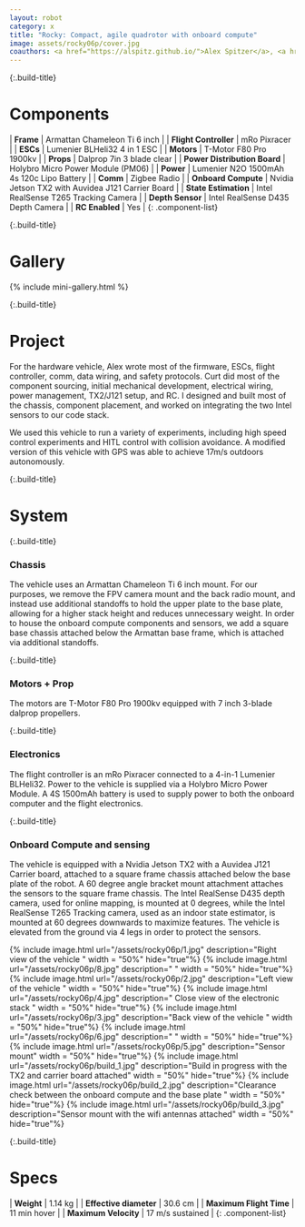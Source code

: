```yaml
---
layout: robot
category: x
title: "Rocky: Compact, agile quadrotor with onboard compute"
image: assets/rocky06p/cover.jpg
coauthors: <a href="https://alspitz.github.io/">Alex Spitzer</a>, <a href="https://www.linkedin.com/in/curtis-boirum-67753735">Curt Boirum</a>
---
```

{:.build-title}
# Components

| **Frame**                    | Armattan Chameleon Ti 6 inch                    |
| **Flight Controller**        | mRo Pixracer |
| **ESCs**                     | Lumenier BLHeli32 4 in 1 ESC               |
| **Motors**                   | T-Motor F80 Pro 1900kv                            |
| **Props**                    | Dalprop 7in 3 blade clear                 |
| **Power Distribution Board** | Holybro Micro Power Module (PM06)         |
| **Power**                    | Lumenier N2O 1500mAh 4s 120c Lipo Battery |
| **Comm**                     | Zigbee Radio                              |
| **Onboard Compute**          | Nvidia Jetson TX2 with Auvidea J121 Carrier Board        |
| **State Estimation**          | Intel RealSense T265 Tracking Camera       |
| **Depth Sensor**          | Intel RealSense D435 Depth Camera       |
| **RC Enabled**          | Yes       |
{: .component-list}

{:.build-title}
# Gallery

{% include mini-gallery.html %}

{:.build-title}
# Project

For the hardware vehicle, Alex wrote most of the firmware, ESCs, flight controller, comm, data wiring, and safety protocols. Curt did most of the component sourcing, initial mechanical development, electrical wiring, power management, TX2/J121 setup, and RC. I designed and built most of the chassis, component placement, and worked on integrating the two Intel sensors to our code stack.

We used this vehicle to run a variety of experiments, including high speed control experiments and HITL control with collision avoidance. A modified version of this vehicle with GPS was able to achieve 17m/s outdoors autonomously.

{:.build-title}
# System

{:.build-title}
### Chassis
The vehicle uses an Armattan Chameleon Ti 6 inch mount. For our purposes, we remove the FPV camera mount and the back radio mount, and instead use additional standoffs to hold the upper plate to the base plate, allowing for a higher stack height and reduces unnecessary weight. In order to house the onboard compute components and sensors, we add a square base chassis attached below the Armattan base frame, which is attached via additional standoffs.

{:.build-title}
### Motors + Prop
The motors are T-Motor F80 Pro 1900kv equipped with 7 inch 3-blade dalprop propellers.

{:.build-title}
### Electronics
The flight controller is an mRo Pixracer connected to a 4-in-1 Lumenier BLHeli32. Power to the vehicle is supplied via a Holybro Micro Power Module. A 4S 1500mAh battery is used to supply power to both the onboard computer and the flight electronics.

{:.build-title}
### Onboard Compute and sensing
The vehicle is equipped with a Nvidia Jetson TX2 with a Auvidea J121 Carrier board, attached to a square frame chassis attached below the base plate of the robot. A 60 degree angle bracket mount attachment attaches the sensors to the square frame chassis. The Intel RealSense D435 depth camera, used for online mapping, is mounted at 0 degrees, while the Intel RealSense T265 Tracking camera, used as an indoor state estimator, is mounted at 60 degrees downwards to maximize features. The vehicle is elevated from the ground via 4 legs in order to protect the sensors.

{% include image.html url="/assets/rocky06p/1.jpg" description="Right view of the vehicle " width = "50%" hide="true"%}
{% include image.html url="/assets/rocky06p/8.jpg" description=" " width = "50%" hide="true"%}
{% include image.html url="/assets/rocky06p/2.jpg" description="Left view of the vehicle " width = "50%" hide="true"%}
{% include image.html url="/assets/rocky06p/4.jpg" description=" Close view of the electronic stack " width = "50%" hide="true"%}
{% include image.html url="/assets/rocky06p/3.jpg" description="Back view of the vehicle " width = "50%" hide="true"%}
{% include image.html url="/assets/rocky06p/6.jpg" description=" " width = "50%" hide="true"%}
{% include image.html url="/assets/rocky06p/5.jpg" description="Sensor mount" width = "50%" hide="true"%}
{% include image.html url="/assets/rocky06p/build_1.jpg" description="Build in progress with the TX2 and carrier board attached" width = "50%" hide="true"%}
{% include image.html url="/assets/rocky06p/build_2.jpg" description="Clearance check between the onboard compute and the base plate " width = "50%" hide="true"%}
{% include image.html url="/assets/rocky06p/build_3.jpg" description="Sensor mount with the wifi antennas attached" width = "50%" hide="true"%}


{:.build-title}
# Specs

|  **Weight**         |     1.14 kg                  |
| **Effective diameter**        | 30.6 cm                     |
| **Maximum Flight Time**        | 11 min hover                   |
| **Maximum Velocity**        | 17 m/s sustained                  |
{: .component-list}
